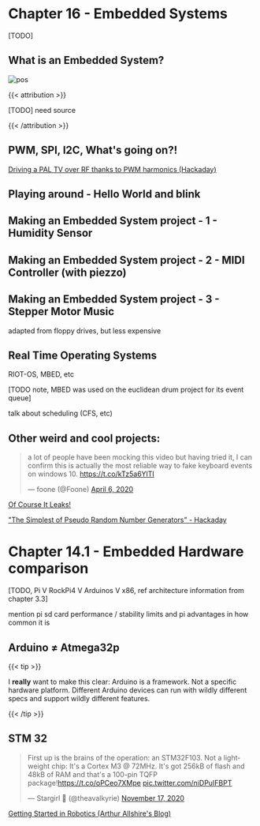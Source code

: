 # Chapter 16 - Embedded Systems

[TODO]

## What is an Embedded System?

![pos](/pos.png ':size=50%')

{{< attribution >}}

[TODO] need source

{{< /attribution >}}

## PWM, SPI, I2C, What's going on?!

[Driving a PAL TV over RF thanks to PWM harmonics (Hackaday)](https://hackaday.com/2020/08/26/driving-a-pal-tv-over-rf-thanks-to-pwm-harmonics/)

## Playing around - Hello World and blink

## Making an Embedded System project - 1 - Humidity Sensor

## Making an Embedded System project - 2 - MIDI Controller (with piezzo)

## Making an Embedded System project - 3 - Stepper Motor Music

adapted from floppy drives, but less expensive

## Real Time Operating Systems

RIOT-OS, MBED, etc

[TODO note, MBED was used on the euclidean drum project for its event queue]

talk about scheduling (CFS, etc)

## Other weird and cool projects:

<blockquote class="twitter-tweet"><p lang="en" dir="ltr">a lot of people have been mocking this video but having tried it, I can confirm this is actually the most reliable way to fake keyboard events on windows 10. <a href="https://t.co/kTz5a6YlTI">https://t.co/kTz5a6YlTI</a></p>&mdash; foone (@Foone) <a href="https://twitter.com/Foone/status/1247233159596367883?ref_src=twsrc%5Etfw">April 6, 2020</a></blockquote> <script async src="https://platform.twitter.com/widgets.js" charset="utf-8"></script>

[Of Course It Leaks!](https://groups.google.com/forum/message/raw?msg=comp.lang.ada/E9bNCvDQ12k/1tezW24ZxdAJ)

["The Simplest of Pseudo Random Number Generators" - Hackaday](https://hackaday.com/2019/04/23/the-simplest-of-pseudo-random-number-generators/)

# Chapter 14.1 - Embedded Hardware comparison

[TODO, Pi V RockPi4 V Arduinos V x86, ref architecture information from chapter 3.3]

mention pi sd card performance / stability limits and pi advantages in how common it is

## Arduino ≠ Atmega32p

{{< tip >}}

I **really** want to make this clear: Arduino is a framework. Not a specific hardware platform. Different Arduino devices can run with wildly different specs and support wildly different features.

{{< /tip >}}

## STM 32

<blockquote class="twitter-tweet"><p lang="en" dir="ltr">First up is the brains of the operation: an STM32F103. Not a lightweight chip: It&#39;s a Cortex M3 @ 72MHz. It&#39;s got 256kB of flash and 48kB of RAM and that&#39;s a 100-pin TQFP package!<a href="https://t.co/oPCeo7XMpe">https://t.co/oPCeo7XMpe</a> <a href="https://t.co/niDPuIFBPT">pic.twitter.com/niDPuIFBPT</a></p>&mdash; Stargirl 🌠 (@theavalkyrie) <a href="https://twitter.com/theavalkyrie/status/1328555704676913153?ref_src=twsrc%5Etfw">November 17, 2020</a></blockquote> <script async src="https://platform.twitter.com/widgets.js" charset="utf-8"></script>

[Getting Started in Robotics (Arthur Allshire's Blog)](https://allshire.org/getting-started-robotics/)